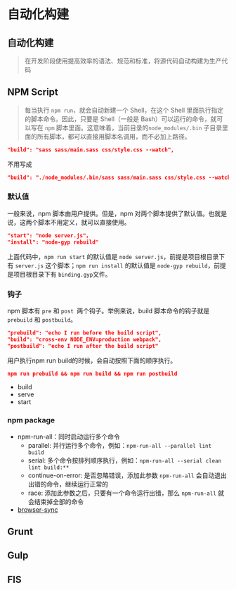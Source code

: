 # 自动化构建

## 自动化构建

> 在开发阶段使用提高效率的语法、规范和标准，将源代码自动构建为生产代码

## NPM Script

> 每当执行 `npm run`，就会自动新建一个 Shell，在这个 Shell 里面执行指定的脚本命令。因此，只要是 Shell（一般是 Bash）可以运行的命令，就可以写在 `npm` 脚本里面。这意味着，当前目录的`node_modules/.bin` 子目录里面的所有脚本，都可以直接用脚本名调用，而不必加上路径。

```json
"build": "sass sass/main.sass css/style.css --watch",
```
不用写成
```json
"build": "./node_modules/.bin/sass sass/main.sass css/style.css --watch",
```

### 默认值

一般来说，npm 脚本由用户提供。但是，npm 对两个脚本提供了默认值。也就是说，这两个脚本不用定义，就可以直接使用。

```json
"start": "node server.js"，
"install": "node-gyp rebuild"
```

上面代码中，`npm run start` 的默认值是 `node server.js`，前提是项目根目录下有 `server.js` 这个脚本；`npm run install` 的默认值是 `node-gyp rebuild`，前提是项目根目录下有 `binding.gyp`文件。

### 钩子

npm 脚本有 `pre` 和 `post `两个钩子。举例来说，build 脚本命令的钩子就是 `prebuild` 和 `postbuild`。

```json
"prebuild": "echo I run before the build script",
"build": "cross-env NODE_ENV=production webpack",
"postbuild": "echo I run after the build script"
```

用户执行npm run build的时候，会自动按照下面的顺序执行。
```json
npm run prebuild && npm run build && npm run postbuild
```

- build
- serve
- start

### npm package

- npm-run-all：同时启动运行多个命令
  - parallel: 并行运行多个命令，例如：`npm-run-all --parallel lint build`
  - serial: 多个命令按排列顺序执行，例如：`npm-run-all --serial clean lint build:**`
  - continue-on-error: 是否忽略错误，添加此参数 `npm-run-all` 会自动退出出错的命令，继续运行正常的
  - race: 添加此参数之后，只要有一个命令运行出错，那么 `npm-run-all` 就会结束掉全部的命令
- [browser-sync](https://browsersync.bootcss.com/docs/options)

## Grunt

## Gulp

## FIS
